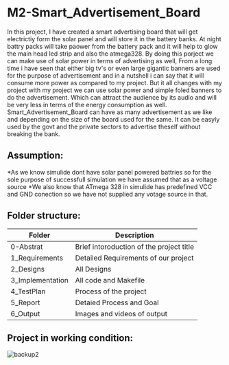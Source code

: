 # M2-Smart_Advertisement_Board
In this project, I have created a smart advertising board that will get electrictiy form the solar panel and will store it in the battery banks. At night battry packs will take paower from the battery pack and it will help to glow the main head led strip and also the atmega328. 
By doing this porject we can make use of solar power in terms of advertising as well, From a long time i have seen that either big tv's or even large gigantic banners are used for the purpose of advertisement and in a nutshell i can say that it will consume more power as compared to my project. But it all changes with my project with my project we can use solar power and simple foled banners to do the advertisement. Which can attract the audience by its audio and will be very less in terms of the energy consumption as well. 
Smart_Advertisement_Board can have as many advertisement as we like and depending on the size of the board used for the same. It can be easyly used by the govt and the private sectors to advertise theself without breaking the bank. 

## Assumption:
*As we know simulide dont have solar panel powered battries so for the sole purpose of successfull simulation we have assumed that as a voltage source
*We also know that ATmega 328 in simulide has predefined VCC and GND conection so we have not supplied any votage source in that. 

## Folder structure:
| Folder | 	Description |
| -- | ------------ |
| 0-Abstrat | Brief intoroduction of the project title | 
| 1_Requirements |	Detailed Requirements of our project |
| 2_Designs |  All Designs |
| 3_Implementation |	All code and Makefile |
| 4_TestPlan |	Process of the project |
| 5_Report |	Detaied Process and Goal |
| 6_Output |	Images and videos of output |

## Project in working condition:
![backup2](https://user-images.githubusercontent.com/104137902/164784132-c4f4faa6-8efe-4c70-887a-ad50ae339048.png)






